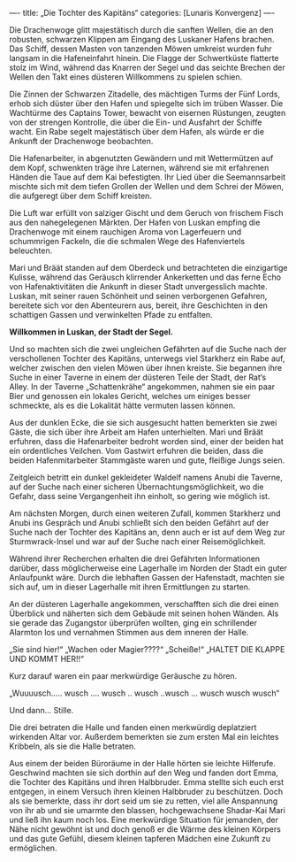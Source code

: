 —-
title: „Die Tochter des Kapitäns“
categories: [Lunaris Konvergenz]
—-

Die Drachenwoge glitt majestätisch durch die sanften Wellen, die an den robusten, schwarzen Klippen am Eingang des Luskaner Hafens brachen. Das Schiff, dessen Masten von tanzenden Möwen umkreist wurden fuhr langsam in die Hafeneinfahrt hinein. Die Flagge der Schwertküste flatterte stolz im Wind, während das Knarren der Segel und das seichte Brechen der Wellen den Takt eines düsteren Willkommens zu spielen schien.

Die Zinnen der Schwarzen Zitadelle, des mächtigen Turms der Fünf Lords, erhob sich düster über den Hafen und spiegelte sich im trüben Wasser. Die Wachtürme des Captains Tower, bewacht von eisernen Rüstungen, zeugten von der strengen Kontrolle, die über die Ein- und Ausfahrt der Schiffe wacht. Ein Rabe segelt majestätisch über dem Hafen, als würde er die Ankunft der Drachenwoge beobachten.

Die Hafenarbeiter, in abgenutzten Gewändern und mit Wettermützen auf dem Kopf, schwenkten träge ihre Laternen, während sie mit erfahrenen Händen die Taue auf dem Kai befestigten. Ihr Lied über die Seemannsarbeit mischte sich mit dem tiefen Grollen der Wellen und dem Schrei der Möwen, die aufgeregt über dem Schiff kreisten.

Die Luft war erfüllt von salziger Gischt und dem Geruch von frischem Fisch aus den nahegelegenen Märkten. Der Hafen von Luskan empfing die Drachenwoge mit einem rauchigen Aroma von Lagerfeuern und schummrigen Fackeln, die die schmalen Wege des Hafenviertels beleuchten.

Mari und Bräät standen auf dem Oberdeck und betrachteten die einzigartige Kulisse, während das Geräusch klirrender Ankerketten und das ferne Echo von Hafenaktivitäten die Ankunft in dieser Stadt unvergesslich machte. Luskan, mit seiner rauen Schönheit und seinen verborgenen Gefahren, bereitete sich vor den Abenteurern aus, bereit, ihre Geschichten in den schattigen Gassen und verwinkelten Pfade zu entfalten.

**Willkommen in Luskan, der Stadt der Segel.**

Und so machten sich die zwei ungleichen Gefährten auf die Suche nach der verschollenen Tochter des Kapitäns, unterwegs viel Starkherz ein Rabe auf, welcher zwischen den vielen Möwen über ihnen kreiste. Sie begannen ihre Suche in einer Taverne in einem der düsteren Teile der Stadt, der Rat‘s Alley. In der Taverne „Schattenkrähe“ angekommen, nahmen sie ein paar Bier und genossen ein lokales Gericht, welches um einiges besser schmeckte, als es die Lokalität hätte vermuten lassen können.

Aus der dunklen Ecke, die sie sich ausgesucht hatten bemerkten sie zwei Gäste, die sich über ihre Arbeit am Hafen unterhielten. Mari und Bräät erfuhren, dass die Hafenarbeiter bedroht worden sind, einer der beiden hat ein ordentliches Veilchen. Vom Gastwirt erfuhren die beiden, dass die beiden Hafenmitarbeiter Stammgäste waren und gute, fleißige Jungs seien.

Zeitgleich betritt ein dunkel gekleideter Waldelf namens Anubi die Taverne, auf der Suche nach einer sicheren Übernachtungsmöglichkeit, wo die Gefahr, dass seine Vergangenheit ihn einholt, so gering wie möglich ist.

Am nächsten Morgen, durch einen weiteren Zufall, kommen Starkherz und Anubi ins Gespräch und Anubi schließt sich den beiden Gefährt auf der Suche nach der Tochter des Kapitäns an, denn auch er ist auf dem Weg zur Sturmwrack-Insel und war auf der Suche nach einer Reisemöglichkeit.

Während ihrer Recherchen erhalten die drei Gefährten Informationen darüber, dass möglicherweise eine Lagerhalle im Norden der Stadt ein guter Anlaufpunkt wäre. Durch die lebhaften Gassen der Hafenstadt, machten sie sich auf, um in dieser Lagerhalle mit ihren Ermittlungen zu starten.

An der düsteren Lagerhalle angekommen, verschafften sich die drei einen Überblick und näherten sich dem Gebäude mit seinen hohen Wänden. Als sie gerade das Zugangstor überprüfen wollten, ging ein schrillender Alarmton los und vernahmen Stimmen aus dem inneren der Halle.

„Sie sind hier!“
„Wachen oder Magier????“
„Scheiße!“
„HALTET DIE KLAPPE UND KOMMT HER!!“

Kurz darauf waren ein paar merkwürdige Geräusche zu hören.

„Wuuuusch….. wusch …. wusch .. wusch ..wusch … wusch wusch wusch“

Und dann… Stille.

Die drei betraten die Halle und fanden einen merkwürdig deplatziert wirkenden Altar vor. Außerdem bemerkten sie zum ersten Mal ein leichtes Kribbeln, als sie die Halle betraten.

Aus einem der beiden Büroräume in der Halle hörten sie leichte Hilferufe. Geschwind machten sie sich dorthin auf den Weg und fanden dort Emma, die Tochter des Kapitäns und ihren Halbbruder. Emma stellte sich euch erst entgegen, in einem Versuch ihren kleinen Halbbruder zu beschützen. Doch als sie bemerkte, dass ihr dort seid um sie zu retten, viel alle Anspannung von ihr ab und sie umarmte den blassen, hochgewachsene Shadar-Kai Mari und ließ ihn kaum noch los. Eine merkwürdige Situation für jemanden, der Nähe nicht gewöhnt ist und doch genoß er die Wärme des kleinen Körpers und das gute Gefühl, diesem kleinen tapferen Mädchen eine Zukunft zu ermöglichen.